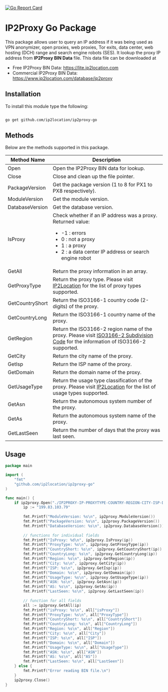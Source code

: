 [![Go Report Card](https://goreportcard.com/badge/github.com/ip2location/ip2proxy-go)](https://goreportcard.com/report/github.com/ip2location/ip2proxy-go)

# IP2Proxy Go Package

This package allows user to query an IP address if it was being used as VPN anonymizer, open proxies, web proxies, Tor exits, data center, web hosting (DCH) range and search engine robots (SES). It lookup the proxy IP address from **IP2Proxy BIN Data** file. This data file can be downloaded at

* Free IP2Proxy BIN Data: https://lite.ip2location.com
* Commercial IP2Proxy BIN Data: https://www.ip2location.com/database/ip2proxy


## Installation

To install this module type the following:

```bash

go get github.com/ip2location/ip2proxy-go

```

## Methods
Below are the methods supported in this package.

|Method Name|Description|
|---|---|
|Open|Open the IP2Proxy BIN data for lookup.|
|Close|Close and clean up the file pointer.|
|PackageVersion|Get the package version (1 to 8 for PX1 to PX8 respectively).|
|ModuleVersion|Get the module version.|
|DatabaseVersion|Get the database version.|
|IsProxy|Check whether if an IP address was a proxy. Returned value:<ul><li>-1 : errors</li><li>0 : not a proxy</li><li>1 : a proxy</li><li>2 : a data center IP address or search engine robot</li></ul>|
|GetAll|Return the proxy information in an array.|
|GetProxyType|Return the proxy type. Please visit <a href="https://www.ip2location.com/database/px8-ip-proxytype-country-region-city-isp-domain-usagetype-asn-lastseen" target="_blank">IP2Location</a> for the list of proxy types supported.|
|GetCountryShort|Return the ISO3166-1 country code (2-digits) of the proxy.|
|GetCountryLong|Return the ISO3166-1 country name of the proxy.|
|GetRegion|Return the ISO3166-2 region name of the proxy. Please visit <a href="https://www.ip2location.com/free/iso3166-2" target="_blank">ISO3166-2 Subdivision Code</a> for the information of ISO3166-2 supported.|
|GetCity|Return the city name of the proxy.|
|GetIsp|Return the ISP name of the proxy.|
|GetDomain|Return the domain name of the proxy.|
|GetUsageType|Return the usage type classification of the proxy. Please visit <a href="https://www.ip2location.com/database/px8-ip-proxytype-country-region-city-isp-domain-usagetype-asn-lastseen" target="_blank">IP2Location</a> for the list of usage types supported.|
|GetAsn|Return the autonomous system number of the proxy.|
|GetAs|Return the autonomous system name of the proxy.|
|GetLastSeen|Return the number of days that the proxy was last seen.|

## Usage

```go
package main

import (
	"fmt"
	"github.com/ip2location/ip2proxy-go"
)

func main() {
	if ip2proxy.Open("./IP2PROXY-IP-PROXYTYPE-COUNTRY-REGION-CITY-ISP-DOMAIN-USAGETYPE-ASN-LASTSEEN.BIN") == 0 {
		ip := "199.83.103.79"
		
		fmt.Printf("ModuleVersion: %s\n", ip2proxy.ModuleVersion())
		fmt.Printf("PackageVersion: %s\n", ip2proxy.PackageVersion())
		fmt.Printf("DatabaseVersion: %s\n", ip2proxy.DatabaseVersion())
		
		// functions for individual fields
		fmt.Printf("IsProxy: %d\n", ip2proxy.IsProxy(ip))
		fmt.Printf("ProxyType: %s\n", ip2proxy.GetProxyType(ip))
		fmt.Printf("CountryShort: %s\n", ip2proxy.GetCountryShort(ip))
		fmt.Printf("CountryLong: %s\n", ip2proxy.GetCountryLong(ip))
		fmt.Printf("Region: %s\n", ip2proxy.GetRegion(ip))
		fmt.Printf("City: %s\n", ip2proxy.GetCity(ip))
		fmt.Printf("ISP: %s\n", ip2proxy.GetIsp(ip))
		fmt.Printf("Domain: %s\n", ip2proxy.GetDomain(ip))
		fmt.Printf("UsageType: %s\n", ip2proxy.GetUsageType(ip))
		fmt.Printf("ASN: %s\n", ip2proxy.GetAsn(ip))
		fmt.Printf("AS: %s\n", ip2proxy.GetAs(ip))
		fmt.Printf("LastSeen: %s\n", ip2proxy.GetLastSeen(ip))
		
		// function for all fields
		all := ip2proxy.GetAll(ip)
		fmt.Printf("isProxy: %s\n", all["isProxy"])
		fmt.Printf("ProxyType: %s\n", all["ProxyType"])
		fmt.Printf("CountryShort: %s\n", all["CountryShort"])
		fmt.Printf("CountryLong: %s\n", all["CountryLong"])
		fmt.Printf("Region: %s\n", all["Region"])
		fmt.Printf("City: %s\n", all["City"])
		fmt.Printf("ISP: %s\n", all["ISP"])
		fmt.Printf("Domain: %s\n", all["Domain"])
		fmt.Printf("UsageType: %s\n", all["UsageType"])
		fmt.Printf("ASN: %s\n", all["ASN"])
		fmt.Printf("AS: %s\n", all["AS"])
		fmt.Printf("LastSeen: %s\n", all["LastSeen"])
	} else {
		fmt.Printf("Error reading BIN file.\n")
	}
	ip2proxy.Close()
}
```
